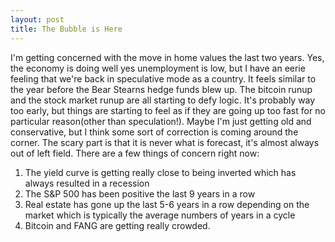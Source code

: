 ```yaml
---
layout: post
title: The Bubble is Here
---
```

I'm getting concerned with the move in home values the last two years.  Yes, the economy is doing well yes unemployment is low, but I have an
eerie feeling that we're back in speculative mode as a country.  It feels similar to the year before the Bear Stearns hedge funds blew up.
The bitcoin runup and the stock market runup are all starting to defy logic.  It's probably way too early, but things are starting to feel 
as if they are going up too fast for no particular reason(other than speculation!).  Maybe I'm just getting old and conservative, but I think some sort of correction is coming around the corner.  The scary part is that it is never what is forecast, it's almost always out of left field.  There are a few things of concern right now:
1. The yield curve is getting really close to  being inverted which has always resulted in a recession
2. The S&P 500 has been positive the last 9 years in a row
3. Real estate has gone up the last 5-6 years in a row depending on the market which is typically the average numbers of years in a cycle
4. Bitcoin and FANG are getting really crowded.
